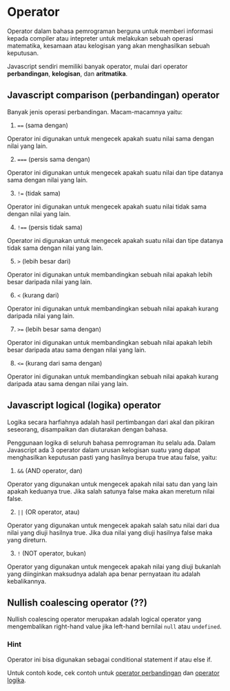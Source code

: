 # Operator

Operator dalam bahasa pemrograman berguna untuk memberi informasi kepada compiler atau intepreter untuk melakukan sebuah operasi matematika, kesamaan atau kelogisan yang akan menghasilkan sebuah keputusan.

Javascript sendiri memiliki banyak operator, mulai dari
operator **perbandingan**, **kelogisan**, dan **aritmatika**.

## Javascript comparison (perbandingan) operator

Banyak jenis operasi perbandingan. Macam-macamnya yaitu:

1. `==` (sama dengan)

Operator ini digunakan untuk mengecek apakah suatu nilai sama dengan nilai yang lain.

2. `===` (persis sama dengan)

Operator ini digunakan untuk mengecek apakah suatu nilai dan tipe datanya sama dengan nilai yang lain.

3. `!=` (tidak sama)

Operator ini digunakan untuk mengecek apakah suatu nilai tidak sama dengan nilai yang lain.

4. `!==` (persis tidak sama)

Operator ini digunakan untuk mengecek apakah suatu nilai dan tipe datanya tidak sama dengan nilai yang lain.

5. `>` (lebih besar dari)

Operator ini digunakan untuk membandingkan sebuah nilai apakah lebih besar daripada nilai yang lain.

6. `<` (kurang dari)

Operator ini digunakan untuk membandingkan sebuah
nilai apakah kurang daripada nilai yang lain.

7. `>=` (lebih besar sama dengan)

Operator ini digunakan untuk membandingkan sebuah nilai apakah lebih besar daripada atau sama dengan nilai yang lain.

8. `<=` (kurang dari sama dengan)

Operator ini digunakan untuk membandingkan sebuah nilai apakah kurang daripada atau sama dengan nilai yang lain.

## Javascript logical (logika) operator

Logika secara harfiahnya adalah hasil pertimbangan dari akal dan pikiran seseorang, disampaikan dan diutarakan dengan bahasa.

Penggunaan logika di seluruh bahasa pemrograman itu selalu ada. Dalam Javascript ada 3 operator dalam urusan kelogisan suatu yang dapat menghasilkan keputusan pasti yang hasilnya berupa true atau false, yaitu:

1.  `&&` (AND operator, dan)

Operator yang digunakan untuk mengecek apakah nilai satu dan yang lain apakah keduanya true. Jika salah satunya false maka akan mereturn nilai false.

2.  `||` (OR operator, atau)

Operator yang digunakan untuk mengecek apakah salah satu nilai dari dua nilai yang diuji hasilnya true. Jika dua nilai yang diuji hasilnya false maka yang direturn.

3.  `!` (NOT operator, bukan)

Operator yang digunakan untuk mengecek apakah nilai yang diuji bukanlah yang diinginkan maksudnya adalah apa benar pernyataan itu adalah kebalikannya.

## Nullish coalescing operator (??)

Nullish coalescing operator merupakan adalah logical operator yang mengembalikan right-hand value jika left-hand bernilai `null` atau `undefined`.

### Hint

Operator ini bisa digunakan sebagai conditional statement if atau else if.

Untuk contoh kode, cek contoh untuk [operator perbandingan](comparisonOperators.js) dan [operator logika](logicalOperator.js).

